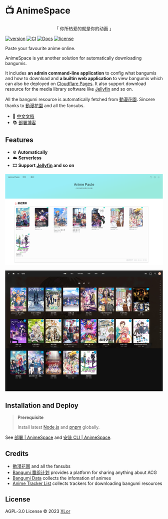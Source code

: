 # :tv: AnimeSpace

<p align="center">「 你所热爱的就是你的动画 」</p>

[![version](https://img.shields.io/npm/v/animespace?color=rgb%2850%2C203%2C86%29&label=AnimePaste)](https://www.npmjs.com/package/animespace) [![CI](https://github.com/yjl9903/AnimeSpace/actions/workflows/ci.yml/badge.svg)](https://github.com/yjl9903/AnimeSpace/actions/workflows/ci.yml) [![Docs](https://img.shields.io/badge/AnimeSpace-Demo-brightgreen)](https://anime.docs.xlorpaste.cn/) [![license](https://img.shields.io/github/license/yjl9903/AnimeSpace)](./LICENSE)

Paste your favourite anime online.

AnimeSpace is yet another solution for automatically downloading bangumis.

It includes **an admin command-line application** to config what bangumis and how to download and **a builtin web application** to view bangumis which can also be deployed on [Cloudflare Pages](https://pages.cloudflare.com/). It also support download resource for the media library software like [Jellyfin](https://github.com/jellyfin/jellyfin) and so on.

All the bangumi resource is automatically fetched from [動漫花園](https://share.dmhy.org/). Sincere thanks to [動漫花園](https://share.dmhy.org/) and all the fansubs.

+ 📖 [中文文档](https://anime.docs.xlorpaste.cn/)
+ 📚 [部署博客](https://blog.onekuma.cn/alidriver-alist-rclone-animepaste)

## Features

+ :gear: **Automatically**
+ :cloud: **Serverless**
+ :film_strip: **Support [Jellyfin](https://github.com/jellyfin/jellyfin) and so on**

![AnimeSpace](./docs/public/animepaste.png)

![Jellyfin](./docs/public/Jellyfin.jpeg)

## Installation and Deploy

> **Prerequisite**
>
> Install latest [Node.js](https://nodejs.org/) and [pnpm](https://pnpm.io/) globally.

See [部署 | AnimeSpace](https://anime.docs.xlorpaste.cn/deploy/) and [安装 CLI | AnimeSpace](https://anime.docs.xlorpaste.cn/admin/).

## Credits

+ [動漫花園](https://share.dmhy.org/) and all the fansubs
+ [Bangumi 番组计划](https://bangumi.tv/) provides a platform for sharing anything about ACG
+ [Bangumi Data](https://github.com/bangumi-data/bangumi-data) collects the infomation of animes
+ [Anime Tracker List](https://github.com/DeSireFire/animeTrackerList) collects trackers for downloading bangumi resources

## License

AGPL-3.0 License © 2023 [XLor](https://github.com/yjl9903)
